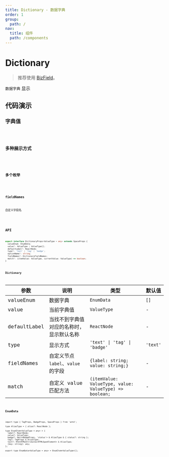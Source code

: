 ```yaml
---
title: Dictionary - 数据字典
order: 1
group:
  path: /
nav:
  title: 组件
  path: /components
---
```


# Dictionary

> 推荐使用 [BizField](/components/biz-field)。

`数据字典` 显示

## 代码演示

### 字典值

<code src="./demos/Demo1.tsx" />

### 多种展示方式

<code src="./demos/Demo2.tsx" />

### 多个枚举

<code src="./demos/Demo3.tsx" />

### fieldNames

自定义字段名

<code src="./demos/fieldNames.tsx" />

## API

```typescript
export interface DictionaryProps<ValueType = any> extends SpaceProps {
  valueEnum: EnumData;
  value?: ValueType | ValueType[];
  defaultLabel?: ReactNode;
  type?: 'text' | 'tag' | 'badge';
  optionName?: string;
  fieldNames?: DictionaryFieldNames;
  match?: (itemValue: ValueType, currentValue: ValueType) => boolean;
}
```

### Dictionary

| 参数 | 说明 | 类型 | 默认值 |
| --- | --- | --- | --- |
| valueEnum | 数据字典 | `EnumData` | `[]` |
| value | 当前字典值 | `ValueType` | - |
| defaultLabel | 当找不到字典值对应的名称时，显示默认名称 | `ReactNode` | - |
| type | 显示方式 | `'text' \| 'tag' \| 'badge'` | `'text'` |
| fieldNames | 自定义节点 `label`、`value` 的字段 | `{label: string; value: string;}` | - |
| match | 自定义 value 匹配方法 | `(itemValue: ValueType, value: ValueType) => boolean;` | - |

### EnumData

```
import type { TagProps, BadgeProps, SpaceProps } from 'antd';

type AliasType = { alias?: ReactNode };

type EnumItem<ValueType = any> = {
  label?: ReactNode;
  value?: ValueType;
  badge?: Omit<BadgeProps, 'status'> & AliasType & { status?: string };
  tag?: TagProps & AliasType;
  text?: HtmlHTMLAttributes<HTMLSpanElement> & AliasType;
  [key: string]: any;
};

export type EnumData<ValueType = any> = EnumItem<ValueType>[];
```
